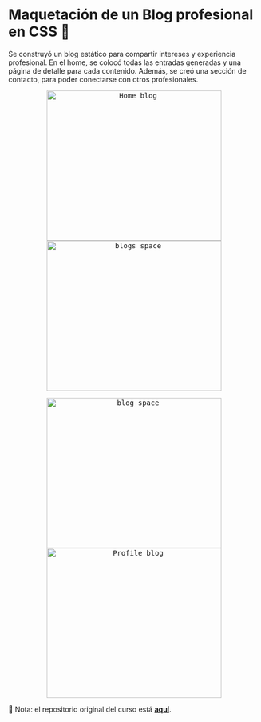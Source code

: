 # Maquetación de un Blog profesional en CSS :page_facing_up:

Se construyó un blog estático para compartir intereses y experiencia profesional. En el home, se colocó todas las entradas generadas y una página de detalle para cada contenido. Además, se creó una sección de contacto, para poder conectarse con otros profesionales.

<p align="center"><kbd><img height="300" width="350" alt="Home blog" src="https://github.com/yasmani08/Maquetacion-de-Blog-en-CSS/blob/master/Inicio.PNG" hspace="50"></kbd>                              <kbd><img height="300" width="350" alt="blogs space" src="https://github.com/yasmani08/Maquetacion-de-Blog-en-CSS/blob/master/blogs.PNG" hspace="50"></kbd></p>
<p align="center"><kbd><img height="300" width="350" alt="blog space" src="https://github.com/yasmani08/Maquetacion-de-Blog-en-CSS/blob/master/blog.PNG" hspace="50"> </kbd>                             <kbd><img height="300" width="350" alt="Profile blog" src="https://github.com/yasmani08/Maquetacion-de-Blog-en-CSS/blob/master/perfil.PNG" hspace="50"></kbd></p>

:pencil: Nota: el repositorio original del curso está [**aquí**](https://github.com/degranda/Platzi-blog "aquí").
